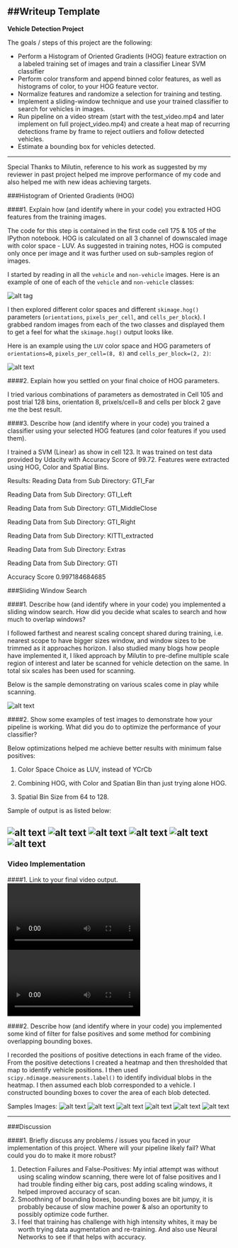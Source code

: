 ##Writeup Template
---

**Vehicle Detection Project**

The goals / steps of this project are the following:

* Perform a Histogram of Oriented Gradients (HOG) feature extraction on a labeled training set of images and train a classifier Linear SVM classifier
* Perform color transform and append binned color features, as well as histograms of color, to your HOG feature vector. 
* Normalize features and randomize a selection for training and testing.
* Implement a sliding-window technique and use your trained classifier to search for vehicles in images.
* Run pipeline on a video stream (start with the test_video.mp4 and later implement on full project_video.mp4) and create a heat map of recurring detections frame by frame to reject outliers and follow detected vehicles.
* Estimate a bounding box for vehicles detected.

---
Special Thanks to Milutin, reference to his work as suggested by my reviewer in past project helped me improve performance of my code and also helped me with new ideas achieving targets.


###Histogram of Oriented Gradients (HOG)

####1. Explain how (and identify where in your code) you extracted HOG features from the training images.

The code for this step is contained in the first code cell 175 & 105 of the IPython notebook. HOG is calculated on all 3 channel of downscaled image with color space - LUV. As suggested in training notes, HOG is computed only once per image and it was further used on sub-samples region of images.  

I started by reading in all the `vehicle` and `non-vehicle` images.  Here is an example of one of each of the `vehicle` and `non-vehicle` classes:

![alt tag](output_images/data_visualization.png)

I then explored different color spaces and different `skimage.hog()` parameters (`orientations`, `pixels_per_cell`, and `cells_per_block`).  I grabbed random images from each of the two classes and displayed them to get a feel for what the `skimage.hog()` output looks like.

Here is an example using the `LUV` color space and HOG parameters of `orientations=8`, `pixels_per_cell=(8, 8)` and `cells_per_block=(2, 2)`:


![alt text](output_images/feature_extract.png)

####2. Explain how you settled on your final choice of HOG parameters.

I tried various combinations of parameters as demostrated in Cell 105 and post trial 128 bins, orientation 8, prixels/cell=8 and cells per block 2 gave me the best result.

####3. Describe how (and identify where in your code) you trained a classifier using your selected HOG features (and color features if you used them).

I trained a SVM (Linear) as show in cell 123. It was trained on test data provided by Udacity with Accuracy Score of 99.72. Features were extracted using HOG, Color and Spatial Bins. 

Results:
Reading Data from Sub Directory:  GTI_Far

Reading Data from Sub Directory:  GTI_Left

Reading Data from Sub Directory:  GTI_MiddleClose

Reading Data from Sub Directory:  GTI_Right

Reading Data from Sub Directory:  KITTI_extracted

Reading Data from Sub Directory:  Extras

Reading Data from Sub Directory:  GTI


Accuracy Score 0.997184684685


###Sliding Window Search

####1. Describe how (and identify where in your code) you implemented a sliding window search.  How did you decide what scales to search and how much to overlap windows?

I followed farthest and nearest scaling concept shared during training, i.e. nearest scope to have bigger sizes window, and window sizes to be trimmed as it approaches horizon. I also studied many blogs how people have implemented it, I liked approach by Milutin to pre-define multiple scale region of interest and later be scanned for vehicle detection on the same. In total six scales has been used for scanning.

Below is the sample demonstrating on various scales come in play while scanning. 

![alt text](output_images/window_plot.png)

####2. Show some examples of test images to demonstrate how your pipeline is working.  What did you do to optimize the performance of your classifier?

Below optimizations helped me achieve better results with minimum false positives:

1. Color Space Choice as LUV, instead of YCrCb

2. Combining HOG, with Color and Spatian Bin than just trying alone HOG.

3. Spatial Bin Size from 64 to 128. 


Sample of output is as listed below:

![alt text](output_images/test1.jpg)
![alt text](output_images/test2.jpg)
![alt text](output_images/test3.jpg)
![alt text](output_images/test4.jpg)
![alt text](output_images/test5.jpg)
![alt text](output_images/test6.jpg)
---

### Video Implementation

####1. Link to your final video output.
![Project Video](output_videos/cars_project_video.mp4)
![Test Video](output_videos/cars_test_video.mp4)


####2. Describe how (and identify where in your code) you implemented some kind of filter for false positives and some method for combining overlapping bounding boxes.

I recorded the positions of positive detections in each frame of the video.  From the positive detections I created a heatmap and then thresholded that map to identify vehicle positions.  I then used `scipy.ndimage.measurements.label()` to identify individual blobs in the heatmap.  I then assumed each blob corresponded to a vehicle.  I constructed bounding boxes to cover the area of each blob detected.  

Samples Images:
![alt text](output_images/heat1.png)
![alt text](output_images/heat2.png)
![alt text](output_images/heat3.png)
![alt text](output_images/heat4.png)
![alt text](output_images/heat5.png)
![alt text](output_images/heat6.png)




---

###Discussion

####1. Briefly discuss any problems / issues you faced in your implementation of this project.  Where will your pipeline likely fail?  What could you do to make it more robust?

1. Detection Failures and False-Positives: My intial attempt was without using scaling window scanning, there were lot of false positives and I had trouble finding either big cars, post adding scaling windows, it helped improved accuracy of scan.
2. Smoothning of bounding boxes, bounding boxes are bit jumpy, it is probably because of slow machine power & also an oportunity to possibly optimize code further.
3. I feel that training has challenge with high intensity whites, it may be worth trying data augmentation and re-training. And also use Neural Networks to see if that helps with accuracy. 

